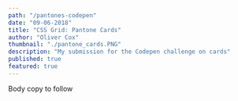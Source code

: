 ```yaml
---
path: "/pantones-codepen"
date: "09-06-2018"
title: "CSS Grid: Pantone Cards"
author: "Oliver Cox"
thumbnail: "./pantone_cards.PNG"
description: "My submission for the Codepen challenge on cards"
published: true
featured: true
---
```


Body copy to follow